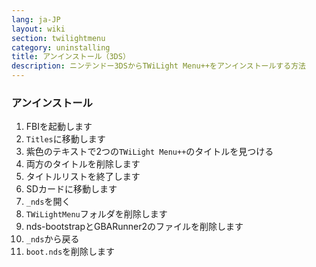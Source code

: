 ```yaml
---
lang: ja-JP
layout: wiki
section: twilightmenu
category: uninstalling
title: アンインストール（3DS）
description: ニンテンドー3DSからTWiLight Menu++をアンインストールする方法
---
```


### アンインストール
1. FBIを起動します
1. `Titles`に移動します
1. 紫色のテキストで2つの`TWiLight Menu++`のタイトルを見つける
1. 両方のタイトルを削除します
1. タイトルリストを終了します
1. SDカードに移動します
1. `_nds`を開く
1. `TWiLightMenu`フォルダを削除します
1. nds-bootstrapとGBARunner2のファイルを削除します
1. `_nds`から戻る
1. `boot.nds`を削除します
